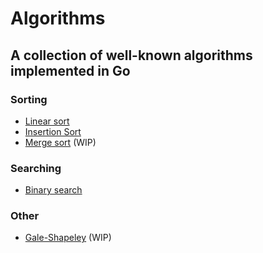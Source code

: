 Algorithms
==========

A collection of well-known algorithms implemented in Go
-------------------------------------------------------

### Sorting
* [Linear sort](https://github.com/oyvinddd/algorithms/blob/master/algorithms/sorting/linearsort/linearsort.go "Go to page")
* [Insertion Sort](https://github.com/oyvinddd/algorithms/blob/master/algorithms/sorting/insertionsort/insertionsort.go)
* [Merge sort](https://github.com/oyvinddd/algorithms/blob/master/algorithms/sorting/mergesort/mergesort.go) (WIP)
### Searching
* [Binary search](coming)
### Other
* [Gale-Shapeley](https://github.com/oyvinddd/algorithms/blob/master/algorithms/other/galeshapeley/galeshapeley.go) (WIP)
